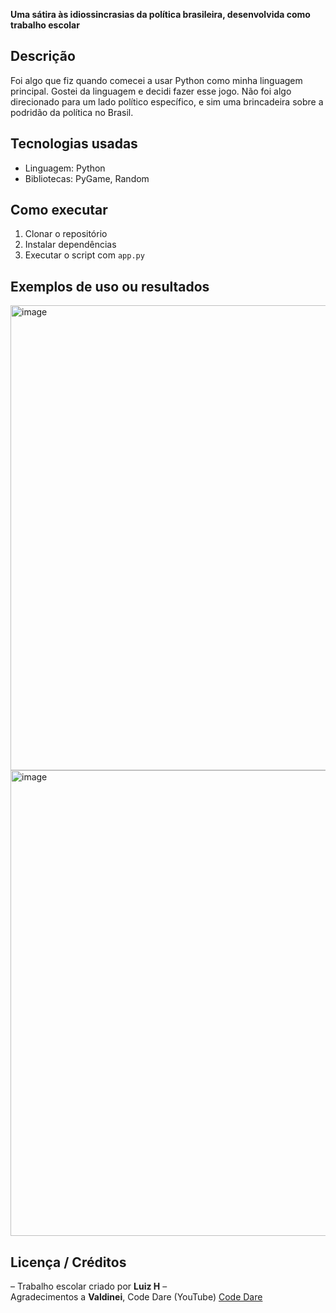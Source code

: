 

**Uma sátira às idiossincrasias da política brasileira, desenvolvida como trabalho escolar**

## Descrição  
Foi algo que fiz quando comecei a usar Python como minha linguagem principal. Gostei da linguagem e decidi fazer esse jogo. Não foi algo direcionado para um lado político específico, e sim uma brincadeira sobre a podridão da política no Brasil.

## Tecnologias usadas  
- Linguagem: Python  
- Bibliotecas: PyGame, Random

## Como executar  
1. Clonar o repositório  
2. Instalar dependências  
3. Executar o script com `app.py`  

## Exemplos de uso ou resultados  
<img width="1275" height="744" alt="image" src="https://github.com/user-attachments/assets/666fdb84-9ba0-4976-b0c0-d811ec938d9f" />
<img width="1278" height="745" alt="image" src="https://github.com/user-attachments/assets/024322ee-45b4-49a0-b0df-26b1526bd103" />


## Licença / Créditos  
– Trabalho escolar criado por **Luiz H** –  
Agradecimentos a **Valdinei**, Code Dare (YouTube) [Code Dare](https://youtu.be/mNjcrarT3Io)

